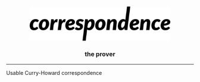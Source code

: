 <p align="center"><img src="https://raw.githubusercontent.com/wi11dey/correspondence/main/logo.svg" style="width: 75%"></p>
<h3 align="center">the prover</h3>

---

Usable Curry-Howard correspondence 
